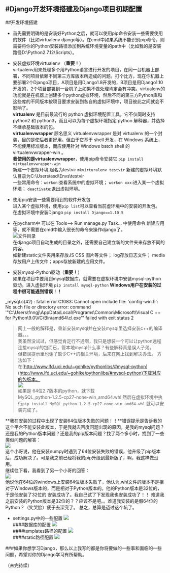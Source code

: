 #Django开发环境搭建及Django项目初期配置
---
##开发环境搭建
- 首先需要明确的是安装好Python之后，就可以使用pip命令安装一些需要使用的软件（比如virtualenv django等）。在cmd中如果系统不能识别pip命令，则需要将你的Python安装路径添加到系统环境变量的path中（比如我的是安装路径D:\Python2.7.12\Scripts）。

- 安装虚拟环境virtualenv （**重要！**）  
  virtualenv用来处理多个用Python语言进行开发的项目，在同一台机器上部署，不同项目依赖不同第三方库版本所造成的问题。打个比方，现在你机器上要部署2个Django项目，A项目是用Django1.8开发的，B项目是用Django1.10开发的，2个项目部署到一台机子上如果不做处理肯定会有冲突。virtualenv的功能就是在机器上创建多个python虚拟环境，然后不同的第三方Python库和这些库的不同版本按项目要求安装到各自的虚拟环境中，项目彼此之间就会不影响了。  
  **virtualenv** 是目前最流行的 python 虚拟环境配置工具。它不仅同时支持 python2 和 python3，而且可以为每个虚拟环境指定 python 解释器，并选择不继承基础版本的包。  
**virtualenvwrapper** 顾名思义 virtualenvwrapper 是对 virtualenv 的一个封装，目的是使后者更好用。但由于它基于 shell 开发，在 Windows 系统上，不能使用标准版本，而应使用针对 Windows batch shell 的 virtualenvwrapper-win 。  
**我使用的是virtualenvwrapper**，使用pip命令安装它 `pip install virtualenvwrapper-win`   
新建一个虚拟环境 起名为testvir `mkvirturalenv testvir` 新建的虚拟环境默认目录为C:\Users\asd\Envs\testvir   
一些常用命令：`workon`:查看系统中的虚拟环境； `workon xxx`:进入某一个虚拟环境； `deactivate`:退出虚拟环境。

- 使用pip安装一些需要用到的软件开发包  
进入某个虚拟环境，使用`pip list`可以查看当前虚环境中的安装的开发包。  
在虚拟环境中安装Django   `pip install Django==1.10.5`  

- 在pycharm中 可以在 Tools——> Run manage.py Task... 中使用命令 新建应用等，就不需要在cmd中输入很长的命令来操作django了。  
![文件目录](http://i.imgur.com/w1aHoxr.png)  
在django项目自动生成的目录之外，还需要自己建立新的文件夹来存放不同的内容。  
如新建static文件夹用来存放JS CSS 图片等文件； log存放日志文件； media存放用户上传文件；apps存放新建的应用文件。  

- 安装mysql-Python驱动（**重要！**）  
如果在项目中要用到mysql数据库，就需要在虚拟环境中安装mysql-python驱动。进入虚拟环境 `pip install mysql-python`  **Windows用户在安装的过程中很可能遇到错误！！**  

_mysql.c(42) : fatal error C1083: Cannot open include file: 'config-win.h': No such file or directory error: command '"C:\Users\fnngj\AppData\Local\Programs\Common\Microsoft\Visual C ++ for Python\9.0\VC\Bin\amd64\cl.exe"' failed with exit status 2


>网上一般的解释是，重新安装mysql并在安装mysql里选择安装c++的编译器。。。  
我虽然没试过，但感觉肯定行不通啊，我只是想装一个可以让python远程连接mysql的包而已，管本地mysql什么事？有些解释真是误人子弟。  
但错误提示里也谢了缺少C++的相关环境，后来在网上找到解决办法。
方法如下：  
在[http://www.lfd.uci.edu/~gohlke/pythonlibs/#mysql-python](http://www.lfd.uci.edu/~gohlke/pythonlibs/#mysql-python)下载对应的包版本，  
![](http://i.imgur.com/BDXlrfO.png)  
如果是 64位2.7版本的python，就下载  
MySQL_python-1.2.5-cp27-none-win_amd64.whl
然后在虚拟环境中执行`pip install MySQL_python-1.2.5-cp27-none-win_amd64.whl` 就可以安装完成了。  

**我在安装的过程中出现了安装64位版本失败的问题！！**错误提示是告诉我的这个平台不能安装此版本，于是我就去百度问题出现的原因，是我的mysql问题？ 还是我的Python版本问题？还是我的pip版本问题？找了两个多小时，找到了一些类似问题的解答：  
![](http://i.imgur.com/mvCEjOE.png)  
这个小哥说，他在安装numpy时遇到了64位安装失败的错误，他升级了pip版本后，成功解决了。可是我之前已经将我的pip升级到最新版了，啊，我这样做没用。  
继续往下看，我看到了另一个小哥的回答：  
![](http://i.imgur.com/pfjAR3P.png)  
他说他在64位的windows上安装64位版本失败了，他认为.whl文件的版本不是相对于Windows版本的，而是相对于Python版本的。他的Python版本是32位的，于是他安装了32位的 安装成功了。我自己试了下发现我也安装成功了！！ 难道我之前安装的Python版本是32位的？？应该不是吧。。难道我安装的是假64位的Python？（笑哭脸）疲于去深究了。  总之，总算是迈过这个坑了。  

- settings.py中的一些配置
![](http://i.imgur.com/eFZW90H.png)  
####数据库的配置
![](http://i.imgur.com/CovzL77.png)  
####templates路径的配置
![](http://i.imgur.com/Ww84zUW.png)  
####static路径配置
![](http://i.imgur.com/z86m3fW.png)  

###如果你想学习Django，那么以上我写的都是你将要做的一些事和面临的一些问题，希望对你的Django学习有所帮助。

（未完待续）